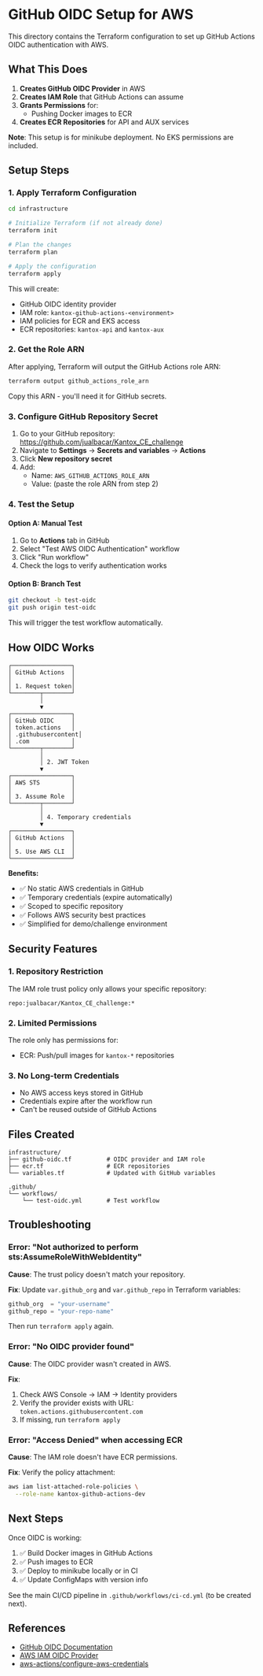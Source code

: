 # GitHub OIDC Setup for AWS

This directory contains the Terraform configuration to set up GitHub Actions OIDC authentication with AWS.

## What This Does

1. **Creates GitHub OIDC Provider** in AWS
2. **Creates IAM Role** that GitHub Actions can assume
3. **Grants Permissions** for:
   - Pushing Docker images to ECR
4. **Creates ECR Repositories** for API and AUX services

**Note**: This setup is for minikube deployment. No EKS permissions are included.

## Setup Steps

### 1. Apply Terraform Configuration

```bash
cd infrastructure

# Initialize Terraform (if not already done)
terraform init

# Plan the changes
terraform plan

# Apply the configuration
terraform apply
```

This will create:
- GitHub OIDC identity provider
- IAM role: `kantox-github-actions-<environment>`
- IAM policies for ECR and EKS access
- ECR repositories: `kantox-api` and `kantox-aux`

### 2. Get the Role ARN

After applying, Terraform will output the GitHub Actions role ARN:

```bash
terraform output github_actions_role_arn
```

Copy this ARN - you'll need it for GitHub secrets.

### 3. Configure GitHub Repository Secret

1. Go to your GitHub repository: https://github.com/jualbacar/Kantox_CE_challenge
2. Navigate to **Settings** → **Secrets and variables** → **Actions**
3. Click **New repository secret**
4. Add:
   - Name: `AWS_GITHUB_ACTIONS_ROLE_ARN`
   - Value: (paste the role ARN from step 2)

### 4. Test the Setup

#### Option A: Manual Test
1. Go to **Actions** tab in GitHub
2. Select "Test AWS OIDC Authentication" workflow
3. Click "Run workflow"
4. Check the logs to verify authentication works

#### Option B: Branch Test
```bash
git checkout -b test-oidc
git push origin test-oidc
```

This will trigger the test workflow automatically.

## How OIDC Works

```
┌─────────────────┐
│ GitHub Actions  │
│                 │
│ 1. Request token│
└────────┬────────┘
         │
         ▼
┌─────────────────┐
│ GitHub OIDC     │
│ token.actions   │
│ .githubusercontent│
│ .com            │
└────────┬────────┘
         │
         │ 2. JWT Token
         ▼
┌─────────────────┐
│ AWS STS         │
│                 │
│ 3. Assume Role  │
└────────┬────────┘
         │
         │ 4. Temporary credentials
         ▼
┌─────────────────┐
│ GitHub Actions  │
│                 │
│ 5. Use AWS CLI  │
└─────────────────┘
```

**Benefits:**
- ✅ No static AWS credentials in GitHub
- ✅ Temporary credentials (expire automatically)
- ✅ Scoped to specific repository
- ✅ Follows AWS security best practices
- ✅ Simplified for demo/challenge environment

## Security Features

### 1. Repository Restriction
The IAM role trust policy only allows your specific repository:
```
repo:jualbacar/Kantox_CE_challenge:*
```

### 2. Limited Permissions
The role only has permissions for:
- ECR: Push/pull images for `kantox-*` repositories

### 3. No Long-term Credentials
- No AWS access keys stored in GitHub
- Credentials expire after the workflow run
- Can't be reused outside of GitHub Actions

## Files Created

```
infrastructure/
├── github-oidc.tf          # OIDC provider and IAM role
├── ecr.tf                  # ECR repositories
└── variables.tf            # Updated with GitHub variables

.github/
└── workflows/
    └── test-oidc.yml       # Test workflow
```

## Troubleshooting

### Error: "Not authorized to perform sts:AssumeRoleWithWebIdentity"

**Cause**: The trust policy doesn't match your repository.

**Fix**: Update `var.github_org` and `var.github_repo` in Terraform variables:
```terraform
github_org  = "your-username"
github_repo = "your-repo-name"
```

Then run `terraform apply` again.

### Error: "No OIDC provider found"

**Cause**: The OIDC provider wasn't created in AWS.

**Fix**: 
1. Check AWS Console → IAM → Identity providers
2. Verify the provider exists with URL: `token.actions.githubusercontent.com`
3. If missing, run `terraform apply`

### Error: "Access Denied" when accessing ECR

**Cause**: The IAM role doesn't have ECR permissions.

**Fix**: Verify the policy attachment:
```bash
aws iam list-attached-role-policies \
  --role-name kantox-github-actions-dev
```

## Next Steps

Once OIDC is working:
1. ✅ Build Docker images in GitHub Actions
2. ✅ Push images to ECR
3. ✅ Deploy to minikube locally or in CI
4. ✅ Update ConfigMaps with version info

See the main CI/CD pipeline in `.github/workflows/ci-cd.yml` (to be created next).

## References

- [GitHub OIDC Documentation](https://docs.github.com/en/actions/deployment/security-hardening-your-deployments/about-security-hardening-with-openid-connect)
- [AWS IAM OIDC Provider](https://docs.aws.amazon.com/IAM/latest/UserGuide/id_roles_providers_create_oidc.html)
- [aws-actions/configure-aws-credentials](https://github.com/aws-actions/configure-aws-credentials)
